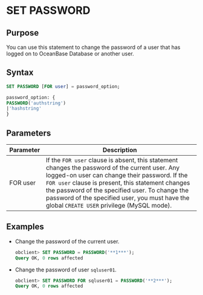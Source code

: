 # SET PASSWORD

## Purpose

You can use this statement to change the password of a user that has logged on to OceanBase Database or another user.

## Syntax

```sql
SET PASSWORD [FOR user] = password_option;

password_option: {
PASSWORD('authstring')
|'hashstring'
}
```

## Parameters

| **Parameter** | **Description** |
|----------|-----------------------------------------------------------------------------------------------------------------------------------------------------|
| FOR user | If the `FOR user` clause is absent, this statement changes the password of the current user. Any logged-on user can change their password.  If the `FOR user` clause is present, this statement changes the password of the specified user. To change the password of the specified user, you must have the global `CREATE USER` privilege (MySQL mode).  |

## Examples

* Change the password of the current user.

   ```sql
   obclient> SET PASSWORD = PASSWORD('**1***');
   Query OK, 0 rows affected
   ```

* Change the password of user `sqluser01`.

   ```sql
   obclient> SET PASSWORD FOR sqluser01 = PASSWORD('**2***');
   Query OK, 0 rows affected
   ```
